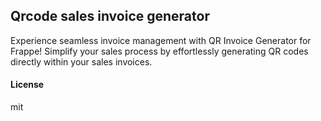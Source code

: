 ## Qrcode sales invoice generator

Experience seamless invoice management with QR Invoice Generator for Frappe! Simplify your sales process by effortlessly generating QR codes directly within your sales invoices. 

#### License

mit